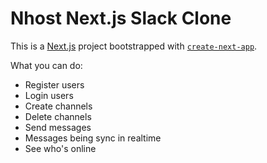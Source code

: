 # Nhost Next.js Slack Clone

This is a [Next.js](https://nextjs.org/) project bootstrapped with [`create-next-app`](https://github.com/vercel/next.js/tree/canary/packages/create-next-app).

What you can do:

- Register users
- Login users
- Create channels
- Delete channels
- Send messages
- Messages being sync in realtime
- See who's online
